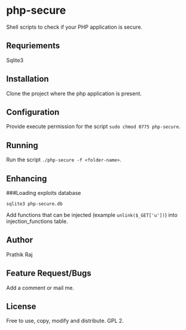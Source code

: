 php-secure
==========

Shell scripts to check if your PHP application is secure.

Requriements
------------

Sqlite3

Installation
------------

Clone the project where the php application is present.

Configuration
-------------

Provide execute permission for the script `sudo chmod 0775 php-secure`.

Running
-------

Run the script `./php-secure -f <folder-name>`.

Enhancing
---------

###Loading exploits database

`sqlite3 php-secure.db`

Add functions that can be injected (example `unlink($_GET['u'])`) into injection_functions table.

Author
------

Prathik Raj

Feature Request/Bugs
--------------------

Add a comment or mail me.

License
-------

Free to use, copy, modify and distribute. GPL 2.
